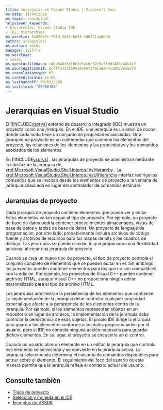 ```yaml
---
title: Jerarquías en Visual Studio | Microsoft Docs
ms.date: 11/04/2016
ms.topic: conceptual
helpviewer_keywords:
- hierarchies, Visual Studio IDE
- IDE, hierarchies
ms.assetid: 0a029a7c-79fd-4b54-bd63-bd0f21aa8d30
author: acangialosi
ms.author: anthc
manager: jillfra
ms.workload:
- vssdk
ms.openlocfilehash: cdbb8a0e58f6b1e5bc6e32f8c319d1480c4db4b5
ms.sourcegitcommit: 6cfffa72af599a9d667249caaaa411bb28ea69fd
ms.translationtype: MT
ms.contentlocale: es-ES
ms.lasthandoff: 09/02/2020
ms.locfileid: "80708184"
---
```

# <a name="hierarchies-in-visual-studio"></a>Jerarquías en Visual Studio
El [!INCLUDE[vsprvs](../../code-quality/includes/vsprvs_md.md)] entorno de desarrollo integrado (IDE) muestra un proyecto como una *jerarquía*. En el IDE, una jerarquía es un árbol de nodos, donde cada nodo tiene un conjunto de propiedades asociadas. Una *jerarquía de proyecto* es un contenedor que contiene los elementos del proyecto, las relaciones de los elementos y las propiedades y los comandos asociados de los elementos.

 En [!INCLUDE[vsprvs](../../code-quality/includes/vsprvs_md.md)] , las jerarquías de proyecto se administran mediante la interfaz de la jerarquía de, <xref:Microsoft.VisualStudio.Shell.Interop.IVsHierarchy> . La <xref:Microsoft.VisualStudio.Shell.Interop.IVsUIHierarchy> interfaz redirige los comandos que se invocan desde los elementos de proyecto a la ventana de jerarquía adecuada en lugar del controlador de comandos estándar.

## <a name="project-hierarchies"></a>Jerarquías de proyecto
 Cada jerarquía de proyecto contiene elementos que puede ver y editar. Estos elementos varían según el tipo de proyecto. Por ejemplo, un proyecto de base de datos podría contener procedimientos almacenados, vistas de base de datos y tablas de base de datos. Un proyecto de lenguaje de programación, por otro lado, probablemente incluirá archivos de código fuente y archivos de recursos para los mapas de bits y los cuadros de diálogo. Las jerarquías se pueden anidar, lo que proporciona una flexibilidad adicional al crear una jerarquía de proyecto.

 Cuando se crea un nuevo tipo de proyecto, el tipo de proyecto controla el conjunto completo de elementos que se pueden editar en él. Sin embargo, los proyectos pueden contener elementos para los que no son compatibles con la edición. Por ejemplo, los proyectos de Visual C++ pueden contener archivos HTML, aunque Visual C++ no proporciona ningún editor personalizado para el tipo de archivo HTML.

 Las jerarquías administran la persistencia de los elementos que contienen. La implementación de la jerarquía debe controlar cualquier propiedad especial que afecte a la persistencia de los elementos dentro de la jerarquía. Por ejemplo, si los elementos representan objetos en un repositorio en lugar de archivos, la implementación de la jerarquía debe controlar la persistencia de esos objetos. El propio IDE dirige la jerarquía para guardar los elementos conforme a los datos proporcionados por el usuario, pero el IDE no controla ninguna acción necesaria para guardar dichos elementos. En su lugar, el proyecto se encuentra en el control.

 Cuando un usuario abre un elemento en un editor, la jerarquía que controla ese elemento se selecciona y se convierte en la jerarquía activa. La jerarquía seleccionada determina el conjunto de comandos disponibles para actuar sobre el elemento. El seguimiento del foco del usuario de esta manera permite que la jerarquía refleje el contexto actual del usuario.

## <a name="see-also"></a>Consulte también
- [Tipos de proyecto](../../extensibility/internals/project-types.md)
- [Selección y moneda en el IDE](../../extensibility/internals/selection-and-currency-in-the-ide.md)
- [Ejemplos de VSSDK](https://github.com/Microsoft/VSSDK-Extensibility-Samples)
